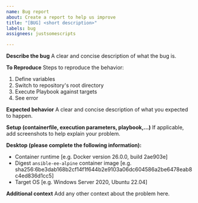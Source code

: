 ```yaml
---
name: Bug report
about: Create a report to help us improve
title: "[BUG] <short description>"
labels: bug
assignees: justsomescripts

---
```


**Describe the bug**
A clear and concise description of what the bug is.

**To Reproduce**
Steps to reproduce the behavior:
1. Define variables
2. Switch to repository's root directory
3. Execute Playbook against targets
4. See error

**Expected behavior**
A clear and concise description of what you expected to happen.

**Setup (containerfile, execution parameters, playbook,...)**
If applicable, add screenshots to help explain your problem.

**Desktop (please complete the following information):**
 - Container runtime [e.g. Docker version 26.0.0, build 2ae903e]
 - Digest `ansible-ee-alpine` container image [e.g. sha256:6be3dab168b2cf14f1f644b2e9103a06dc604586a2be6478eab8c4ed836d1cc5]
 - Target OS [e.g. Windows Server 2020, Ubuntu 22.04]

**Additional context**
Add any other context about the problem here.
